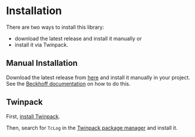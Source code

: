 # Installation
There are two ways to install this library:
- download the latest release and install it manually or 
- install it via Twinpack.

## Manual Installation

Download the latest release from [here](https://github.com/bengeisler/TcLog/releases/latest) and install it manually in your project. See the [Beckhoff documentation](https://infosys.beckhoff.com/english.php?content=../content/1033/tc3_plc_intro/4218300427.html&id=) on how to do this.

## Twinpack
First, [install Twinpack](https://github.com/Zeugwerk/Twinpack#installation).

Then, search for `TcLog` in the [Twinpack package manager](https://github.com/Zeugwerk/Twinpack#using-a-package) and install it.


